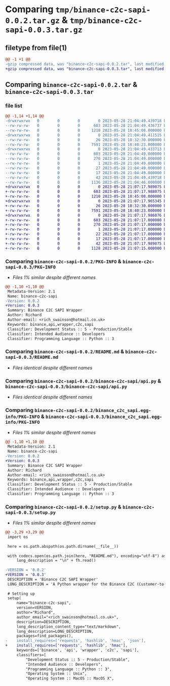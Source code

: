 # Comparing `tmp/binance-c2c-sapi-0.0.2.tar.gz` & `tmp/binance-c2c-sapi-0.0.3.tar.gz`

## filetype from file(1)

```diff
@@ -1 +1 @@
-gzip compressed data, was "binance-c2c-sapi-0.0.2.tar", last modified: Sun May 28 21:04:49 2023, max compression
+gzip compressed data, was "binance-c2c-sapi-0.0.3.tar", last modified: Sun May 28 21:07:17 2023, max compression
```

## Comparing `binance-c2c-sapi-0.0.2.tar` & `binance-c2c-sapi-0.0.3.tar`

### file list

```diff
@@ -1,14 +1,14 @@
-drwxrwxrwx   0        0        0        0 2023-05-28 21:04:49.439718 binance-c2c-sapi-0.0.2/
--rw-rw-rw-   0        0        0      603 2023-05-28 21:04:49.436737 binance-c2c-sapi-0.0.2/PKG-INFO
--rw-rw-rw-   0        0        0     1210 2023-05-28 18:45:08.000000 binance-c2c-sapi-0.0.2/README.md
-drwxrwxrwx   0        0        0        0 2023-05-28 21:04:49.411515 binance-c2c-sapi-0.0.2/binance-c2c-sapi/
--rw-rw-rw-   0        0        0       26 2023-05-28 18:32:30.000000 binance-c2c-sapi-0.0.2/binance-c2c-sapi/__init__.py
--rw-rw-rw-   0        0        0     7591 2023-05-28 18:40:23.000000 binance-c2c-sapi-0.0.2/binance-c2c-sapi/api.py
-drwxrwxrwx   0        0        0        0 2023-05-28 21:04:49.433713 binance-c2c-sapi-0.0.2/binance_c2c_sapi.egg-info/
--rw-rw-rw-   0        0        0      603 2023-05-28 21:04:49.000000 binance-c2c-sapi-0.0.2/binance_c2c_sapi.egg-info/PKG-INFO
--rw-rw-rw-   0        0        0      270 2023-05-28 21:04:49.000000 binance-c2c-sapi-0.0.2/binance_c2c_sapi.egg-info/SOURCES.txt
--rw-rw-rw-   0        0        0        1 2023-05-28 21:04:49.000000 binance-c2c-sapi-0.0.2/binance_c2c_sapi.egg-info/dependency_links.txt
--rw-rw-rw-   0        0        0       27 2023-05-28 21:04:49.000000 binance-c2c-sapi-0.0.2/binance_c2c_sapi.egg-info/requires.txt
--rw-rw-rw-   0        0        0       17 2023-05-28 21:04:49.000000 binance-c2c-sapi-0.0.2/binance_c2c_sapi.egg-info/top_level.txt
--rw-rw-rw-   0        0        0       42 2023-05-28 21:04:49.439718 binance-c2c-sapi-0.0.2/setup.cfg
--rw-rw-rw-   0        0        0     1136 2023-05-28 21:04:46.000000 binance-c2c-sapi-0.0.2/setup.py
+drwxrwxrwx   0        0        0        0 2023-05-28 21:07:17.989075 binance-c2c-sapi-0.0.3/
+-rw-rw-rw-   0        0        0      603 2023-05-28 21:07:17.988075 binance-c2c-sapi-0.0.3/PKG-INFO
+-rw-rw-rw-   0        0        0     1210 2023-05-28 18:45:08.000000 binance-c2c-sapi-0.0.3/README.md
+drwxrwxrwx   0        0        0        0 2023-05-28 21:07:17.965345 binance-c2c-sapi-0.0.3/binance-c2c-sapi/
+-rw-rw-rw-   0        0        0       26 2023-05-28 18:32:30.000000 binance-c2c-sapi-0.0.3/binance-c2c-sapi/__init__.py
+-rw-rw-rw-   0        0        0     7591 2023-05-28 18:40:23.000000 binance-c2c-sapi-0.0.3/binance-c2c-sapi/api.py
+drwxrwxrwx   0        0        0        0 2023-05-28 21:07:17.986076 binance-c2c-sapi-0.0.3/binance_c2c_sapi.egg-info/
+-rw-rw-rw-   0        0        0      603 2023-05-28 21:07:17.000000 binance-c2c-sapi-0.0.3/binance_c2c_sapi.egg-info/PKG-INFO
+-rw-rw-rw-   0        0        0      270 2023-05-28 21:07:17.000000 binance-c2c-sapi-0.0.3/binance_c2c_sapi.egg-info/SOURCES.txt
+-rw-rw-rw-   0        0        0        1 2023-05-28 21:07:17.000000 binance-c2c-sapi-0.0.3/binance_c2c_sapi.egg-info/dependency_links.txt
+-rw-rw-rw-   0        0        0       22 2023-05-28 21:07:17.000000 binance-c2c-sapi-0.0.3/binance_c2c_sapi.egg-info/requires.txt
+-rw-rw-rw-   0        0        0       17 2023-05-28 21:07:17.000000 binance-c2c-sapi-0.0.3/binance_c2c_sapi.egg-info/top_level.txt
+-rw-rw-rw-   0        0        0       42 2023-05-28 21:07:17.989075 binance-c2c-sapi-0.0.3/setup.cfg
+-rw-rw-rw-   0        0        0     1128 2023-05-28 21:07:15.000000 binance-c2c-sapi-0.0.3/setup.py
```

### Comparing `binance-c2c-sapi-0.0.2/PKG-INFO` & `binance-c2c-sapi-0.0.3/PKG-INFO`

 * *Files 1% similar despite different names*

```diff
@@ -1,10 +1,10 @@
 Metadata-Version: 2.1
 Name: binance-c2c-sapi
-Version: 0.0.2
+Version: 0.0.3
 Summary: Binance C2C SAPI Wrapper
 Author: Richard
 Author-email: <rich_swainson@hotmail.co.uk>
 Keywords: binance,api,wrapper,c2c,sapi
 Classifier: Development Status :: 5 - Production/Stable
 Classifier: Intended Audience :: Developers
 Classifier: Programming Language :: Python :: 3
```

### Comparing `binance-c2c-sapi-0.0.2/README.md` & `binance-c2c-sapi-0.0.3/README.md`

 * *Files identical despite different names*

### Comparing `binance-c2c-sapi-0.0.2/binance-c2c-sapi/api.py` & `binance-c2c-sapi-0.0.3/binance-c2c-sapi/api.py`

 * *Files identical despite different names*

### Comparing `binance-c2c-sapi-0.0.2/binance_c2c_sapi.egg-info/PKG-INFO` & `binance-c2c-sapi-0.0.3/binance_c2c_sapi.egg-info/PKG-INFO`

 * *Files 1% similar despite different names*

```diff
@@ -1,10 +1,10 @@
 Metadata-Version: 2.1
 Name: binance-c2c-sapi
-Version: 0.0.2
+Version: 0.0.3
 Summary: Binance C2C SAPI Wrapper
 Author: Richard
 Author-email: <rich_swainson@hotmail.co.uk>
 Keywords: binance,api,wrapper,c2c,sapi
 Classifier: Development Status :: 5 - Production/Stable
 Classifier: Intended Audience :: Developers
 Classifier: Programming Language :: Python :: 3
```

### Comparing `binance-c2c-sapi-0.0.2/setup.py` & `binance-c2c-sapi-0.0.3/setup.py`

 * *Files 1% similar despite different names*

```diff
@@ -3,29 +3,29 @@
 import os
 
 here = os.path.abspath(os.path.dirname(__file__))
 
 with codecs.open(os.path.join(here, "README.md"), encoding="utf-8") as fh:
     long_description = "\n" + fh.read()
 
-VERSION = '0.0.2'
+VERSION = '0.0.3'
 DESCRIPTION = 'Binance C2C SAPI Wrapper'
 LONG_DESCRIPTION = 'A Python wrapper for the Binance C2C (Customer-to-Customer) SAPI.'
 
 # Setting up
 setup(
     name="binance-c2c-sapi",
     version=VERSION,
     author="Richard",
     author_email="<rich_swainson@hotmail.co.uk>",
     description=DESCRIPTION,
     long_description_content_type="text/markdown",
     long_description=LONG_DESCRIPTION,
     packages=find_packages(),
-    install_requires=['requests', 'hashlib', 'hmac', 'json'],
+    install_requires=['requests', 'hashlib', 'hmac'],
     keywords=['binance', 'api', 'wrapper', 'c2c', 'sapi'],
     classifiers=[
         "Development Status :: 5 - Production/Stable",
         "Intended Audience :: Developers",
         "Programming Language :: Python :: 3",
         "Operating System :: Unix",
         "Operating System :: MacOS :: MacOS X",
```

